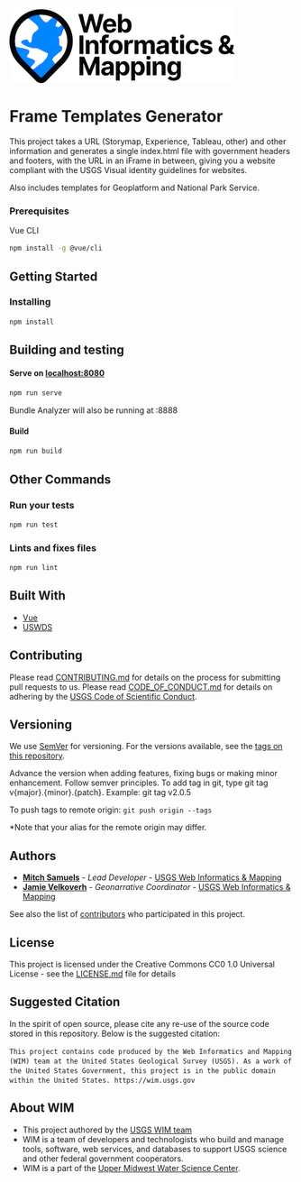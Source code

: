 ![WiM](wimlogo.png)


# Frame Templates Generator

This project takes a URL (Storymap, Experience, Tableau, other) and other information and generates a single index.html file with government headers and footers, with the URL in an iFrame in between, giving you a website compliant with the USGS Visual identity guidelines for websites. 

Also includes templates for Geoplatform and National Park Service.

### Prerequisites

Vue CLI
```bash
npm install -g @vue/cli
```

## Getting Started

### Installing

```bash
npm install
```

## Building and testing

#### Serve on [localhost:8080](https://localhost:8080)
```bash
npm run serve
```
Bundle Analyzer will also be running at :8888

#### Build
```bash
npm run build
```

## Other Commands

### Run your tests
```bash
npm run test
```
### Lints and fixes files
```bash
npm run lint
```

## Built With

* [Vue](https://vuejs.org)
* [USWDS](https://designsystem.digital.gov/)

## Contributing

Please read [CONTRIBUTING.md](CONTRIBUTING.md) for details on the process for submitting pull requests to us. Please read [CODE_OF_CONDUCT.md](CODE_OF_CONDUCT.md) for details on adhering by the [USGS Code of Scientific Conduct](https://www2.usgs.gov/fsp/fsp_code_of_scientific_conduct.asp).

## Versioning

We use [SemVer](http://semver.org/) for versioning. For the versions available, see the [tags on this repository](../../tags). 

Advance the version when adding features, fixing bugs or making minor enhancement. Follow semver principles. To add tag in git, type git tag v{major}.{minor}.{patch}. Example: git tag v2.0.5

To push tags to remote origin: `git push origin --tags`

*Note that your alias for the remote origin may differ.

## Authors

* **[Mitch Samuels](https://github.com/mitchas)**  - *Lead Developer* - [USGS Web Informatics & Mapping](https://wim.usgs.gov/)
* **[Jamie Velkoverh](mailto:JVELKOVERH@USGS.GOV)** - *Geonarrative Coordinator* -  [USGS Web Informatics & Mapping](https://wim.usgs.gov/)

See also the list of [contributors](../../graphs/contributors) who participated in this project.

## License

This project is licensed under the Creative Commons CC0 1.0 Universal License - see the [LICENSE.md](LICENSE.md) file for details

## Suggested Citation
In the spirit of open source, please cite any re-use of the source code stored in this repository. Below is the suggested citation:

`This project contains code produced by the Web Informatics and Mapping (WIM) team at the United States Geological Survey (USGS). As a work of the United States Government, this project is in the public domain within the United States. https://wim.usgs.gov`

## About WIM
* This project authored by the [USGS WIM team](https://wim.usgs.gov)
* WIM is a team of developers and technologists who build and manage tools, software, web services, and databases to support USGS science and other federal government cooperators.
* WIM is a part of the [Upper Midwest Water Science Center](https://www.usgs.gov/centers/wisconsin-water-science-center).